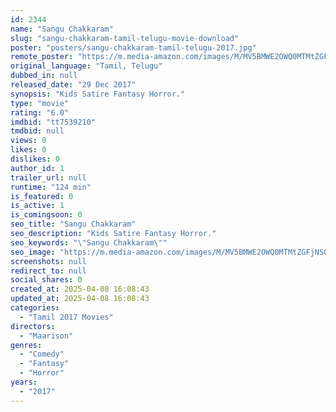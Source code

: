 ```yaml
---
id: 2344
name: "Sangu Chakkaram"
slug: "sangu-chakkaram-tamil-telugu-movie-download"
poster: "posters/sangu-chakkaram-tamil-telugu-2017.jpg"
remote_poster: "https://m.media-amazon.com/images/M/MV5BMWE2OWQ0MTMtZGFjNS00NWNkLTlkMmMtODMxNjZmOTJjNGY5XkEyXkFqcGdeQXVyNjg2NDk5NDI@._V1_SX300.jpg"
original_language: "Tamil, Telugu"
dubbed_in: null
released_date: "29 Dec 2017"
synopsis: "Kids Satire Fantasy Horror."
type: "movie"
rating: "6.0"
imdbid: "tt7539210"
tmdbid: null
views: 0
likes: 0
dislikes: 0
author_id: 1
trailer_url: null
runtime: "124 min"
is_featured: 0
is_active: 1
is_comingsoon: 0
seo_title: "Sangu Chakkaram"
seo_description: "Kids Satire Fantasy Horror."
seo_keywords: "\"Sangu Chakkaram\""
seo_image: "https://m.media-amazon.com/images/M/MV5BMWE2OWQ0MTMtZGFjNS00NWNkLTlkMmMtODMxNjZmOTJjNGY5XkEyXkFqcGdeQXVyNjg2NDk5NDI@._V1_SX300.jpg"
screenshots: null
redirect_to: null
social_shares: 0
created_at: 2025-04-08 16:08:43
updated_at: 2025-04-08 16:08:43
categories:
  - "Tamil 2017 Movies"
directors:
  - "Maarison"
genres:
  - "Comedy"
  - "Fantasy"
  - "Horror"
years:
  - "2017"
---
```

